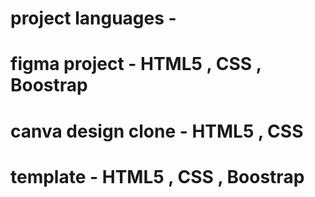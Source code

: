 #  project languages -

# figma project -  HTML5 , CSS , Boostrap
# canva design clone - HTML5 , CSS
# template - HTML5 , CSS , Boostrap

